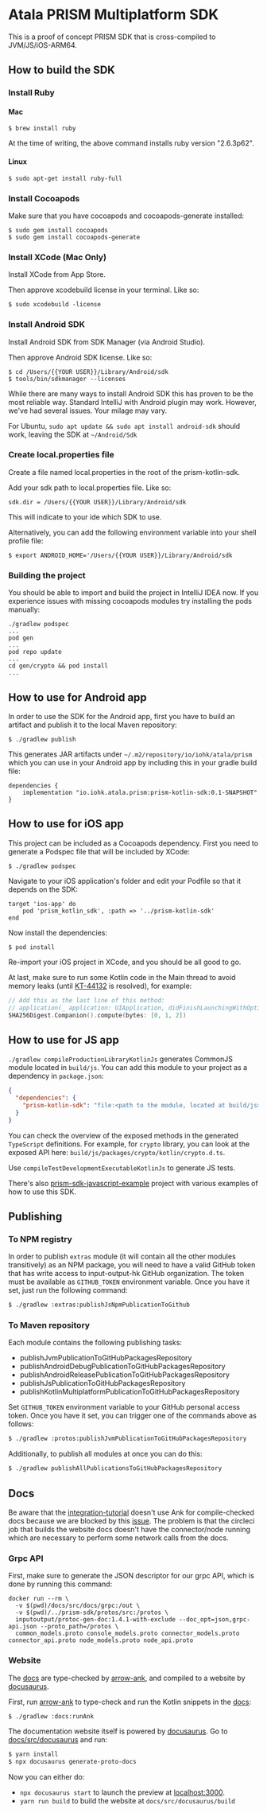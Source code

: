 # Atala PRISM Multiplatform SDK

This is a proof of concept PRISM SDK that is cross-compiled to JVM/JS/iOS-ARM64.

## How to build the SDK

### Install Ruby

#### Mac
```
$ brew install ruby
```
At the time of writing, the above command installs ruby version "2.6.3p62".
#### Linux
```
$ sudo apt-get install ruby-full
```
### Install Cocoapods

Make sure that you have cocoapods and cocoapods-generate installed:
```
$ sudo gem install cocoapods
$ sudo gem install cocoapods-generate
```
### Install XCode (Mac Only)

Install XCode from App Store. 

Then approve xcodebuild license in your terminal. Like so:
```
$ sudo xcodebuild -license
```
### Install Android SDK

Install Android SDK from SDK Manager (via Android Studio). 

Then approve Android SDK license. Like so:
```
$ cd /Users/{{YOUR USER}}/Library/Android/sdk 
$ tools/bin/sdkmanager --licenses
```
While there are many ways to install Android SDK this has proven to be the most reliable way. Standard IntelliJ with Android plugin may work. However, we've had several issues. Your milage may vary.

For Ubuntu, `sudo apt update && sudo apt install android-sdk` should work, leaving the SDK at `~/Android/Sdk`

### Create local.properties file

Create a file named local.properties in the root of the prism-kotlin-sdk.

Add your sdk path to local.properties file. Like so:
```
sdk.dir = /Users/{{YOUR USER}}/Library/Android/sdk
```
This will indicate to your ide which SDK to use.

Alternatively, you can add the following environment variable into your shell profile file:
```
$ export ANDROID_HOME='/Users/{{YOUR USER}}/Library/Android/sdk
```

### Building the project

You should be able to import and build the project in IntelliJ IDEA now. If you experience issues with missing cocoapods modules try installing the pods manually:
```
./gradlew podspec
...
pod gen
...
pod repo update
...
cd gen/crypto && pod install
...
```

## How to use for Android app

In order to use the SDK for the Android app, first you have to build an artifact and publish it to the local Maven repository:
```
$ ./gradlew publish
```

This generates JAR artifacts under `~/.m2/repository/io/iohk/atala/prism` which you can use in your Android app by including this in your gradle build file:
```
dependencies {
    implementation "io.iohk.atala.prism:prism-kotlin-sdk:0.1-SNAPSHOT"
}
```

## How to use for iOS app

This project can be included as a Cocoapods dependency. First you need to generate a Podspec file that will be included by XCode:
```
$ ./gradlew podspec
```

Navigate to your iOS application's folder and edit your Podfile so that it depends on the SDK:
```
target 'ios-app' do
    pod 'prism_kotlin_sdk', :path => '../prism-kotlin-sdk'
end
```

Now install the dependencies:
```
$ pod install
```

Re-import your iOS project in XCode, and you should be all good to go.

At last, make sure to run some Kotlin code in the Main thread to avoid memory leaks (until [KT-44132](https://youtrack.jetbrains.com/issue/KT-44132) is resolved), for example:

```swift
// Add this as the last line of this method:
// application(_ application: UIApplication, didFinishLaunchingWithOptions  launchOptions: [UIApplication.LaunchOptionsKey: Any]?) -> Bool
SHA256Digest.Companion().compute(bytes: [0, 1, 2])
```

## How to use for JS app

`./gradlew compileProductionLibraryKotlinJs` generates CommonJS module located in `build/js`. You can add this module to your project as a dependency in `package.json`:

```json
{
  "dependencies": {
    "prism-kotlin-sdk": "file:<path to the module, located at build/js>"
  }
}
```

You can check the overview of the exposed methods in the generated `TypeScript` definitions. For example, for `crypto` library, you can look at the exposed API here: `build/js/packages/crypto/kotlin/crypto.d.ts`.

Use `compileTestDevelopmentExecutableKotlinJs` to generate JS tests.

There's also [prism-sdk-javascript-example](examples/prism-sdk-javascript-example) project with various examples of how to use this SDK.

## Publishing
### To NPM registry
In order to publish `extras` module (it will contain all the other modules transitively) as an NPM package, you will need to have a valid GitHub token that has write access to input-output-hk GitHub organization. The token must be available as `GITHUB_TOKEN` environment variable. Once you have it set, just run the following command:

```bash
$ ./gradlew :extras:publishJsNpmPublicationToGithub
```

### To Maven repository
Each module contains the following publishing tasks:
- publishJvmPublicationToGitHubPackagesRepository
- publishAndroidDebugPublicationToGitHubPackagesRepository
- publishAndroidReleasePublicationToGitHubPackagesRepository
- publishJsPublicationToGitHubPackagesRepository
- publishKotlinMultiplatformPublicationToGitHubPackagesRepository

Set `GITHUB_TOKEN` environment variable to your GitHub personal access token. Once you have it set, you can trigger one of the commands above as follows:

```bash
$ ./gradlew :protos:publishJvmPublicationToGitHubPackagesRepository
```

Additionally, to publish all modules at once you can do this:
```bash
$ ./gradlew publishAllPublicationsToGitHubPackagesRepository
```

## Docs

Be aware that the [integration-tutorial](docs/src/docs/integration-tutorial) doesn't use Ank for compile-checked docs because we are blocked by this [issue](https://github.com/arrow-kt/arrow/issues/472). The problem is that the circleci job that builds the website docs doesn't have the connector/node running which are necessary to perform some network calls from the docs.


### Grpc API
First, make sure to generate the JSON descriptor for our grpc API, which is done by running this command:

```shell script
docker run --rm \
  -v $(pwd)/docs/src/docs/grpc:/out \
  -v $(pwd)/../prism-sdk/protos/src:/protos \
  inputoutput/protoc-gen-doc:1.4.1-with-exclude --doc_opt=json,grpc-api.json --proto_path=/protos \
  common_models.proto console_models.proto connector_models.proto connector_api.proto node_models.proto node_api.proto
```

### Website

The [docs](docs) are type-checked by [arrow-ank](https://github.com/arrow-kt/arrow-ank), and compiled to a website by [docusaurus](https://docusaurus.io/).

First, run [arrow-ank](https://github.com/arrow-kt/arrow-ank) to type-check and run the Kotlin snippets in the [docs](docs):

```bash
$ ./gradlew :docs:runAnk
```

The documentation website itself is powered by [docusaurus](https://docusaurus.io/). Go to [docs/src/docusaurus](docs/src/docusaurus) and run:

```bash
$ yarn install
$ npx docusaurus generate-proto-docs
```

Now you can either do:
- `npx docusaurus start` to launch the preview at [localhost:3000](https://localhost:3000).
- `yarn run build` to build the website at `docs/src/docusaurus/build`
